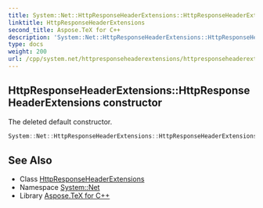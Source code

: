 ```yaml
---
title: System::Net::HttpResponseHeaderExtensions::HttpResponseHeaderExtensions constructor
linktitle: HttpResponseHeaderExtensions
second_title: Aspose.TeX for C++
description: 'System::Net::HttpResponseHeaderExtensions::HttpResponseHeaderExtensions constructor. The deleted default constructor in C++.'
type: docs
weight: 200
url: /cpp/system.net/httpresponseheaderextensions/httpresponseheaderextensions/
---
```

## HttpResponseHeaderExtensions::HttpResponseHeaderExtensions constructor


The deleted default constructor.

```cpp
System::Net::HttpResponseHeaderExtensions::HttpResponseHeaderExtensions()=delete
```

## See Also

* Class [HttpResponseHeaderExtensions](../)
* Namespace [System::Net](../../)
* Library [Aspose.TeX for C++](../../../)
